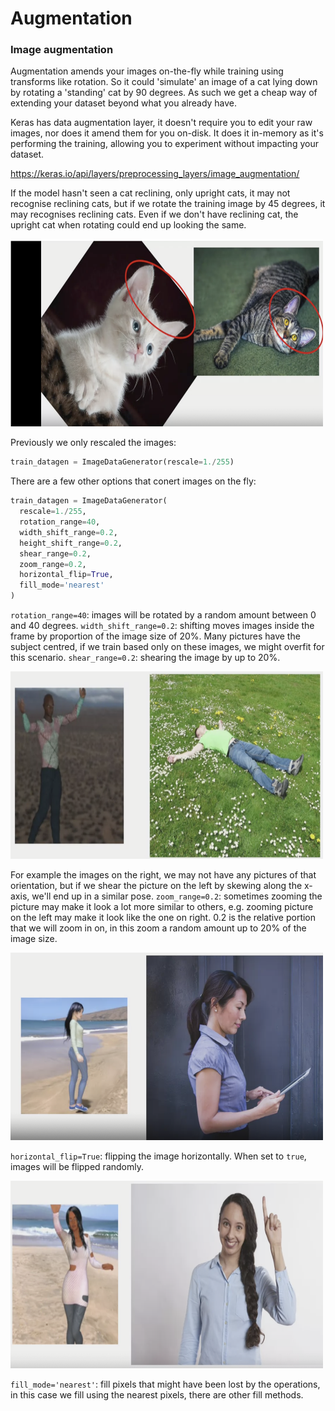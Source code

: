 # Augmentation

### Image augmentation

Augmentation amends your images on-the-fly while training using transforms like rotation. So it could 'simulate' an image of a cat lying down by rotating a 'standing' cat by 90 degrees. As such we get a cheap way of extending your dataset beyond what you already have.

Keras has data augmentation layer, it doesn't require you to edit your raw images, nor does it amend them for you on-disk. It does it in-memory as it's performing the training, allowing you to experiment without impacting your dataset.

https://keras.io/api/layers/preprocessing_layers/image_augmentation/

If the model hasn't seen a cat reclining, only upright cats, it may not recognise reclining cats, but if we rotate the training image by 45 degrees, it may recognises reclining cats. Even if we don't have reclining cat, the upright cat when rotating could end up looking the same.

<img src="pics/rotating_cats.png" width="500" height='300'>

Previously we only rescaled the images:
```py
train_datagen = ImageDataGenerator(rescale=1./255)
```

There are a few other options that conert images on the fly:
```py
train_datagen = ImageDataGenerator(
  rescale=1./255,
  rotation_range=40,
  width_shift_range=0.2,
  height_shift_range=0.2,
  shear_range=0.2,
  zoom_range=0.2,
  horizontal_flip=True,
  fill_mode='nearest'
)
```

`rotation_range=40`: images will be rotated by a random amount between 0 and 40 degrees.
`width_shift_range=0.2`: shifting moves images inside the frame by proportion of the image size of 20%. Many pictures have the subject centred, if we train based only on these images, we might overfit for this scenario.
`shear_range=0.2`: shearing the image by up to 20%.

<img src="pics/shear_person.png" width="500" height='300'>

For example the images on the right, we may not have any pictures of that orientation, but if we shear the picture on the left by skewing along the x-axis, we'll end up in a similar pose.
`zoom_range=0.2`: sometimes zooming the picture may make it look a lot more similar to others, e.g. zooming picture on the left may make it look like the one on right. 0.2 is the relative portion that we will zoom in on, in this zoom a random amount up to 20% of the image size.

<img src="pics/zoom_person.png" width="500" height='300'>

`horizontal_flip=True`: flipping the image horizontally. When set to `true`, images will be flipped randomly.

<img src="pics/flipping_person.png" width="500" height='300'>

`fill_mode='nearest'`: fill pixels that might have been lost by the operations, in this case we fill using the nearest pixels, there are other fill methods.
